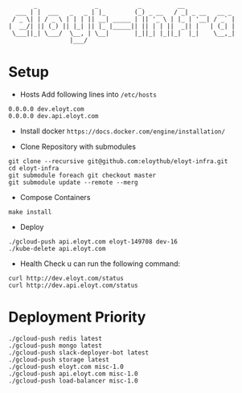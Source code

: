 ```
       _                _           _          __              
  ___ | |  ___   _   _ | |_        (_) _ __   / _| _ __   __ _ 
 / _ \| | / _ \ | | | || __| _____ | || '_ \ | |_ | '__| / _` |
|  __/| || (_) || |_| || |_ |_____|| || | | ||  _|| |   | (_| |
 \___||_| \___/  \__, | \__|       |_||_| |_||_|  |_|    \__,_|
                 |___/                                         
```

# Setup
* Hosts
Add following lines into `/etc/hosts`
```
0.0.0.0 dev.eloyt.com
0.0.0.0 dev.api.eloyt.com
```

* Install docker `https://docs.docker.com/engine/installation/`

* Clone Repository with submodules
```
git clone --recursive git@github.com:eloythub/eloyt-infra.git
cd eloyt-infra
git submodule foreach git checkout master
git submodule update --remote --merg
```

* Compose Containers
```
make install
```

* Deploy
```
./gcloud-push api.eloyt.com eloyt-149708 dev-16
./kube-delete api.eloyt.com
```

* Health Check
u can run the following command:
```
curl http://dev.eloyt.com/status
curl http://dev.api.eloyt.com/status
```

# Deployment Priority
```
./gcloud-push redis latest
./gcloud-push mongo latest
./gcloud-push slack-deployer-bot latest
./gcloud-push storage latest
./gcloud-push eloyt.com misc-1.0
./gcloud-push api.eloyt.com misc-1.0
./gcloud-push load-balancer misc-1.0
```
